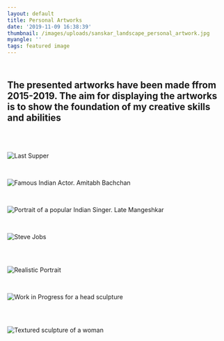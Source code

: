 ```yaml
---
layout: default
title: Personal Artworks
date: '2019-11-09 16:38:39'
thumbnail: /images/uploads/sanskar_landscape_personal_artwork.jpg
myangle: ''
tags: featured image
---
```

## <br>The presented artworks have been made ffrom 2015-2019. The aim for displaying the artworks is to show the foundation of my creative skills and abilities 

<br>

<br>

![Last Supper ](/images/uploads/sanskar_one_last_time_personal_artwork.jpg "48*30 sq. inches Canvas. Last Supper")

<br>

![Famous Indian Actor. Amitabh Bachchan](/images/uploads/sanskar_amitabh_bachchan_portrait_personal-artwork.jpg "Famous Indian Actor. Amitabh Bachchan")

<br>

![Portrait of a popular Indian Singer. Late Mangeshkar ](/images/uploads/dsc_1322-copy.jpg "Portrait of a popular Indian Singer. Late Mangeshkar ")

<br>

![Steve Jobs](/images/uploads/img_20160425_094229.jpg "Steve Jobs ")

### <br>

![Realistic Portrait](/images/uploads/fb_img_1454691325256.jpg "Realistic Portrait")

<br>

![Work in Progress for a head sculpture ](/images/uploads/img_20170402_153750.jpg "Work in Progress for a head sculpture ")

### <br>

![Textured sculpture of a woman ](/images/uploads/sanskar_woman_of_the_century_2_personal_artwork.jpg "Textured sculpture of a woman ")
